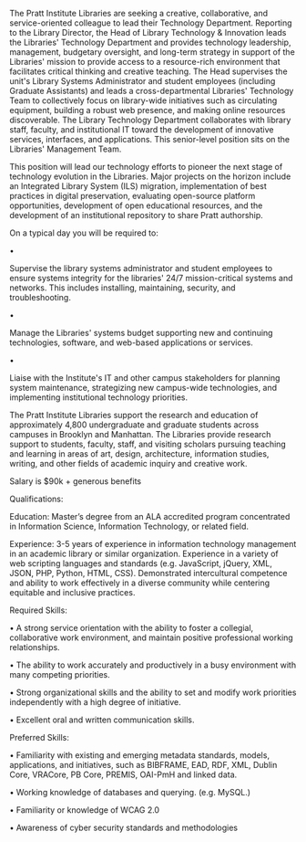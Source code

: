 The Pratt Institute Libraries are seeking a creative, collaborative, and service-oriented colleague to lead their Technology Department. Reporting to the Library Director, the Head of Library Technology & Innovation leads the Libraries' Technology Department and provides technology leadership, management, budgetary oversight, and long-term strategy in support of the Libraries' mission to provide access to a resource-rich environment that facilitates critical thinking and creative teaching. The Head supervises the unit's Library Systems Administrator and student employees (including Graduate Assistants) and leads a cross-departmental Libraries' Technology Team to collectively focus on library-wide initiatives such as circulating equipment, building a robust web presence, and making online resources discoverable. The Library Technology Department collaborates with library staff, faculty, and institutional IT toward the development of innovative services, interfaces, and applications. This senior-level position sits on the Libraries' Management Team.

 

This position will lead our technology efforts to pioneer the next stage of technology evolution in the Libraries. Major projects on the horizon include an Integrated Library System (ILS) migration, implementation of best practices in digital preservation, evaluating open-source platform opportunities, development of open educational resources, and the development of an institutional repository to share Pratt authorship.

 

On a typical day you will be required to:

 

•

Supervise the library systems administrator and student employees to ensure systems integrity for the libraries' 24/7 mission-critical systems and networks. This includes installing, maintaining, security, and troubleshooting.

 

•

Manage the Libraries' systems budget supporting new and continuing technologies, software, and web-based applications or services.

 

•

Liaise with the Institute's IT and other campus stakeholders for planning system maintenance, strategizing new campus-wide technologies, and implementing institutional technology priorities.

 

The Pratt Institute Libraries support the research and education of approximately 4,800 undergraduate and graduate students across campuses in Brooklyn and Manhattan. The Libraries provide research support to students, faculty, staff, and visiting scholars pursuing teaching and learning in areas of art, design, architecture, information studies, writing, and other fields of academic inquiry and creative work.

 

Salary is $90k + generous benefits

 

Qualifications:

 

Education: Master’s degree from an ALA accredited program concentrated in Information Science, Information Technology, or related field.

 

Experience: 3-5 years of experience in information technology management in an academic library or similar organization. Experience in a variety of web scripting languages and standards (e.g. JavaScript, jQuery, XML, JSON, PHP, Python, HTML, CSS). Demonstrated intercultural competence and ability to work effectively in a diverse community while centering equitable and inclusive practices.

 

Required Skills:

 

• A strong service orientation with the ability to foster a collegial, collaborative work environment, and maintain positive professional working relationships.

• The ability to work accurately and productively in a busy environment with many competing priorities.

• Strong organizational skills and the ability to set and modify work priorities independently with a high degree of initiative.

• Excellent oral and written communication skills.

 

Preferred Skills:

 

• Familiarity with existing and emerging metadata standards, models, applications, and initiatives, such as BIBFRAME, EAD, RDF, XML, Dublin Core, VRACore, PB Core, PREMIS, OAI-PmH and linked data.

• Working knowledge of databases and querying. (e.g. MySQL.)

• Familiarity or knowledge of WCAG 2.0

• Awareness of cyber security standards and methodologies
